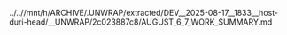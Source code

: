 ../..//mnt/h/ARCHIVE/.UNWRAP/extracted/DEV__2025-08-17__1833__host-duri-head/__UNWRAP/2c023887c8/AUGUST_6_7_WORK_SUMMARY.md